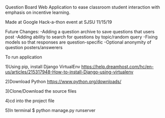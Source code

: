 Question Board 
Web Application to ease classroom student interaction with emphasis on incentive learning.

Made at Google Hack-a-thon event at SJSU 11/15/19

Future Changes:
-Adding a question archive to save questions that users post
-Adding ability to search for questions by topic/random query
-Fixing models so that responses are question-specific
-Optional anonymity of question posters/answerers 

To run application

1)Using pip, install Django VirtualEnv
https://help.dreamhost.com/hc/en-us/articles/215317948-How-to-install-Django-using-virtualenv

2)Download Python
https://www.python.org/downloads/

3)Clone/Download the source files

4)cd into the project file

5)In terminal
$ python manage.py runserver

